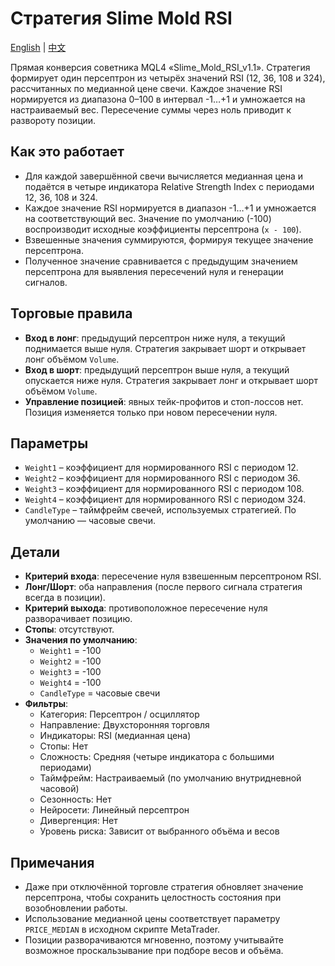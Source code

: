 # Стратегия Slime Mold RSI
[English](README.md) | [中文](README_cn.md)

Прямая конверсия советника MQL4 «Slime_Mold_RSI_v1.1». Стратегия формирует один персептрон из четырёх значений RSI (12, 36, 108 и 324), рассчитанных по медианной цене свечи. Каждое значение RSI нормируется из диапазона 0–100 в интервал -1…+1 и умножается на настраиваемый вес. Пересечение суммы через ноль приводит к развороту позиции.

## Как это работает
- Для каждой завершённой свечи вычисляется медианная цена и подаётся в четыре индикатора Relative Strength Index с периодами 12, 36, 108 и 324.
- Каждое значение RSI нормируется в диапазон -1…+1 и умножается на соответствующий вес. Значение по умолчанию (-100) воспроизводит исходные коэффициенты персептрона (`x - 100`).
- Взвешенные значения суммируются, формируя текущее значение персептрона.
- Полученное значение сравнивается с предыдущим значением персептрона для выявления пересечений нуля и генерации сигналов.

## Торговые правила
- **Вход в лонг**: предыдущий персептрон ниже нуля, а текущий поднимается выше нуля. Стратегия закрывает шорт и открывает лонг объёмом `Volume`.
- **Вход в шорт**: предыдущий персептрон выше нуля, а текущий опускается ниже нуля. Стратегия закрывает лонг и открывает шорт объёмом `Volume`.
- **Управление позицией**: явных тейк-профитов и стоп-лоссов нет. Позиция изменяется только при новом пересечении нуля.

## Параметры
- `Weight1` – коэффициент для нормированного RSI с периодом 12.
- `Weight2` – коэффициент для нормированного RSI с периодом 36.
- `Weight3` – коэффициент для нормированного RSI с периодом 108.
- `Weight4` – коэффициент для нормированного RSI с периодом 324.
- `CandleType` – таймфрейм свечей, используемых стратегией. По умолчанию — часовые свечи.

## Детали
- **Критерий входа**: пересечение нуля взвешенным персептроном RSI.
- **Лонг/Шорт**: оба направления (после первого сигнала стратегия всегда в позиции).
- **Критерий выхода**: противоположное пересечение нуля разворачивает позицию.
- **Стопы**: отсутствуют.
- **Значения по умолчанию**:
  - `Weight1` = -100
  - `Weight2` = -100
  - `Weight3` = -100
  - `Weight4` = -100
  - `CandleType` = часовые свечи
- **Фильтры**:
  - Категория: Персептрон / осциллятор
  - Направление: Двухсторонняя торговля
  - Индикаторы: RSI (медианная цена)
  - Стопы: Нет
  - Сложность: Средняя (четыре индикатора с большими периодами)
  - Таймфрейм: Настраиваемый (по умолчанию внутридневной часовой)
  - Сезонность: Нет
  - Нейросети: Линейный персептрон
  - Дивергенция: Нет
  - Уровень риска: Зависит от выбранного объёма и весов

## Примечания
- Даже при отключённой торговле стратегия обновляет значение персептрона, чтобы сохранить целостность состояния при возобновлении работы.
- Использование медианной цены соответствует параметру `PRICE_MEDIAN` в исходном скрипте MetaTrader.
- Позиции разворачиваются мгновенно, поэтому учитывайте возможное проскальзывание при подборе весов и объёма.
